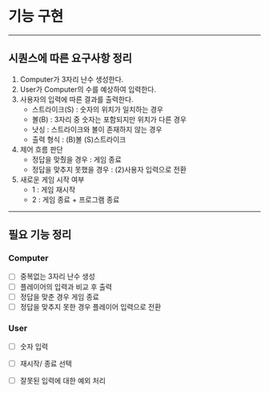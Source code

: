 # 기능 구현

----
## 시퀀스에 따른 요구사항 정리
1. Computer가 3자리 난수 생성한다.
2. User가 Computer의 수를 예상하여 입력한다.
3. 사용자의 입력에 따른 결과를 출력한다. 
   - 스트라이크(S) : 숫자의 위치가 일치하는 경우
   - 볼(B) : 3자리 중 숫자는 포함되지만 위치가 다른 경우
   - 낫싱 : 스트라이크와 볼이 존재하지 않는 경우
   - 출력 형식 : (B)볼 (S)스트라이크
4. 제어 흐름 판단
   - 정답을 맞췄을 경우 : 게임 종료
   - 정답을 맞추지 못했을 경우 : (2)사용자 입력으로 전환
5. 새로운 게임 시작 여부
   - 1 : 게임 재시작
   - 2 : 게임 종료 + 프로그램 종료

----
## 필요 기능 정리
### Computer
- [ ] 중복없는 3자리 난수 생성
- [ ] 플레이어의 입력과 비교 후 출력
- [ ] 정답을 맞춘 경우 게임 종료
- [ ] 정답을 맞추지 못한 경우 플레이어 입력으로 전환

### User
- [ ] 숫자 입력
- [ ] 재시작/ 종료 선택
- [ ] 잘못된 입력에 대한 예외 처리




